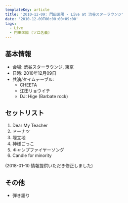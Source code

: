 ```yaml
---
templateKey: article
title: '2010-12-09: 門田匡陽 - Live at 渋谷スターラウンジ'
date: '2010-12-09T00:00:00+09:00'
tags:
  - Live
  - 門田匡陽 (ソロ名義)
---
```

## 基本情報

* 会場: 渋谷スターラウンジ, 東京
* 日時: 2010年12月09日
* 共演/タイムテーブル:
  * CHEETA
  * 江田リョウイチ
  * DJ: Hige (Barbate rock)

## セットリスト

1. Dear My Teacher
1. ドーナツ
1. 埋立地
1. 神様ごっこ
1. キャンプファイヤーソング
1. Candle for minority

(2018-01-10 情報提供いただき修正しました)

## その他

* 弾き語り
